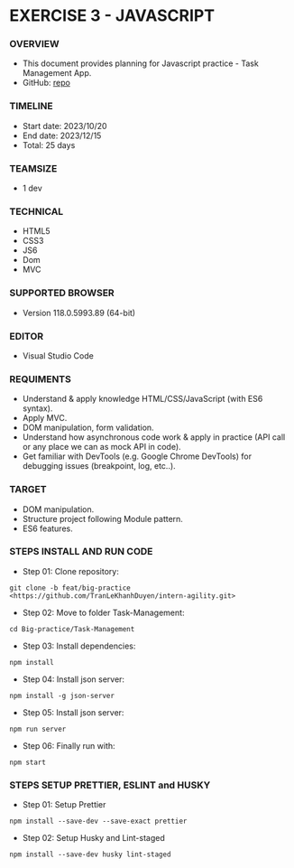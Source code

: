 # EXERCISE 3 - JAVASCRIPT

### OVERVIEW

- This document provides planning for Javascript practice - Task Management App.
- GitHub: [repo](https://github.com/TranLeKhanhDuyen/intern-agility/tree/feat/big-practice)

### TIMELINE

- Start date: 2023/10/20
- End date: 2023/12/15
- Total: 25 days

### TEAMSIZE

- 1 dev

### TECHNICAL

- HTML5
- CSS3
- JS6
- Dom
- MVC

### SUPPORTED BROWSER

- Version 118.0.5993.89 (64-bit)

### EDITOR

- Visual Studio Code

### REQUIMENTS

- Understand & apply knowledge HTML/CSS/JavaScript (with ES6 syntax).
- Apply MVC.
- DOM manipulation, form validation.
- Understand how asynchronous code work & apply in practice (API call or any place we can as mock API in code).
- Get familiar with DevTools (e.g. Google Chrome DevTools) for debugging issues (breakpoint, log, etc..).

### TARGET

- DOM manipulation.
- Structure project following Module pattern.
- ES6 features.

### STEPS INSTALL AND RUN CODE

- Step 01: Clone repository:

```
git clone -b feat/big-practice <https://github.com/TranLeKhanhDuyen/intern-agility.git>
```

- Step 02: Move to folder Task-Management:

```
cd Big-practice/Task-Management
```

- Step 03: Install dependencies:

```
npm install
```

- Step 04: Install json server:

```
npm install -g json-server
```

- Step 05: Install json server:

```
npm run server
```

- Step 06: Finally run with:

```
npm start
```

### STEPS SETUP PRETTIER, ESLINT and HUSKY

- Step 01: Setup Prettier

```
npm install --save-dev --save-exact prettier
```

- Step 02: Setup Husky and Lint-staged

```
npm install --save-dev husky lint-staged
```
